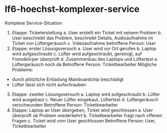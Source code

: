 # lf6-hoechst-komplexer-service

Komplexe Service-Situation

1.	Etappe: Ticketerstellung
a.	User erstellt ein Ticket mit seinem Problem
b.	User beschreibt das Problem, beschreibt Details, Audioaufnahme im Ticket von Lüftergeräusch
c.	Videoaufnahme
betroffene Person: User
2.	Etappe: erster Lösungsversuch
a.	User wird vor Ort gerufen
b.	Laptop wird aufgeschraubt
c.	Lüfter wird aufgeschraubt, gereinigt, auf Fremdkörper überprüft
d.	Zusammenbau des Laptops und Lüftertest
e.	Lüftergeräusch noch da
Betroffene Person: Ticketbearbeiter
Mögliche Probleme:
-	durch plötzliche Entladung Mainboardchip beschädigt
-	Lüfter lässt sich nicht aufschrauben
3.	Etappe: zweiter Lösungsversuch
a.	Laptop wird aufgeschraubt
b.	Lüfter wird ausgebaut
c.	Neuer Lüfter eingebaut, Lüftertest
d.	Lüftergeräusch verschwunden
Betroffene Person: Ticketbearbeiter
4.	Etappe: Laptop an User übergeben, Ticket wird geschlossen
a.	User überprüft ob Problem wiederkehrt
b.	Ticketbearbeiter fragt nach offenen Fragen
c.	Ticket wird vom User geschlossen
Betroffene Person: User, Ticketbearbeiter
